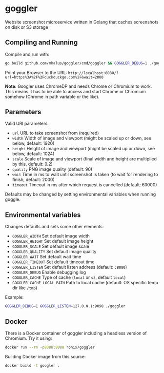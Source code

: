 # goggler

Website screenshot microservice written in Golang that caches screenshots on disk or S3 storage

## Compiling and Running

Compile and run with:

```bash
go build github.com/mkalus/goggler/cmd/goggler && GOGGLER_DEBUG=1 ./goggler
```

Point your Browser to the URL: `http://localhost:8080/?url=https%3A%2F%2Fduckduckgo.com%2F&wait=2000`

**Note:** Googler uses ChromeDP and needs Chrome or Chromium to work. This means it has to be able to
access and start Chrome or Chromium somehow (Chrome in path variable or the like).

## Parameters

Valid URI parameters:

* `url` URL to take screenshot from (required)
* `width` Width of image and viewport (might be scaled up or down, see below, default: 1920)
* `height` Height of image and viewport (might be scaled up or down, see below, default: 1024)
* `scale` Scale of image and viewport (final width and height are multiplied by this, default: 0.2)
* `quality` PNG image quality (default: 90)
* `wait` Time in ms to wait until screenshot is taken (to wait for rendering to finish, default: 2000)
* `timeout` Timeout in ms after which request is cancelled (default: 60000)

Defaults may be changed by setting environmental variables when running goggle.

## Environmental variables

Changes defaults and sets some other elements:

* `GOGGLER_WIDTH` Set default image width
* `GOGGLER_HEIGHT` Set default image height
* `GOGGLER_SCALE` Set default image scale
* `GOGGLER_QUALITY` Set default image quality
* `GOGGLER_WAIT` Set default wait time
* `GOGGLER_TIMEOUT` Set default timeout time
* `GOGGLER_LISTEN` Set default listen address (default: `:8080`)
* `GOGGLER_DEBUG` Enable debugging log
* `GOGGLER_CACHE` Type of cache (`local` or `s3`, default `local`)
* `GOGGLER_CACHE_LOCAL_PATH` Path to local cache (default: OS specific temp dir like `/tmp`)

Example:

```bash
GOGGLER_DEBUG=1 GOGGLER_LISTEN=127.0.0.1:9090 ./goggler
```

## Docker

There is a Docker container of goggler including a headless version of Chromium. Try it using:

```bash
docker run --rm -p8080:8080 ronix/goggler
```

Building Docker image from this source:

```bash
docker build -t googler .
```
